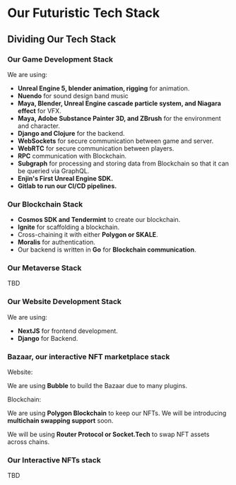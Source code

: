 # Our Futuristic Tech Stack

## Dividing Our Tech Stack

### Our Game Development Stack

We are using:

* **Unreal Engine 5, blender animation, rigging** for animation.
* **Nuendo** for sound design band music
* **Maya, Blender, Unreal Engine cascade particle system, and Niagara effect** for VFX.
* **Maya, Adobe Substance Painter 3D, and ZBrush** for the environment and character.
* **Django and Clojure** for the backend.
* **WebSockets** for secure communication between game and server.
* **WebRTC** for secure communication between players.
* **RPC** communication with Blockchain.
* **Subgraph** for processing and storing data from Blockchain so that it can be queried via GraphQL.
* **Enjin's First Unreal Engine SDK.**
* **Gitlab to run our CI/CD pipelines.**

### Our Blockchain Stack

* **Cosmos SDK and Tendermint** to create our blockchain.
* **Ignite** for scaffolding a blockchain.
* Cross-chaining it with either **Polygon or SKALE**.
* **Moralis** for authentication.
* Our backend is written in **Go** for **Blockchain communication**.

### Our Metaverse Stack

TBD

### Our Website Development Stack

We are using:

* **NextJS** for frontend development.
* **Django** for Backend.

### Bazaar, our interactive NFT marketplace stack

Website:

We are using **Bubble** to build the Bazaar due to many plugins.

Blockchain:

We are using **Polygon Blockchain** to keep our NFTs. We will be introducing **multichain swapping support** soon.

We will be using **Router Protocol or Socket.Tech** to swap NFT assets across chains.

### Our Interactive NFTs stack

TBD
